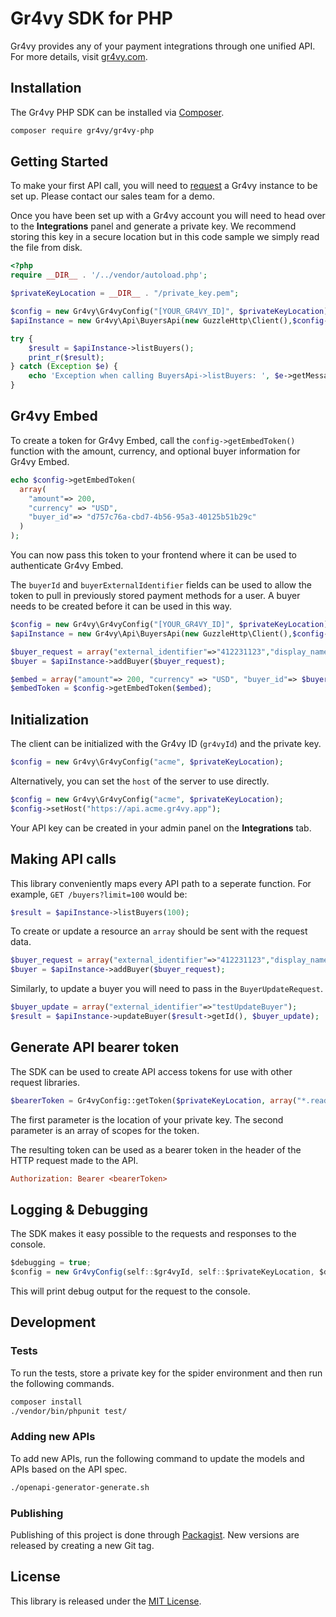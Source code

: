 # Gr4vy SDK for PHP

Gr4vy provides any of your payment integrations through one unified API. For
more details, visit [gr4vy.com](https://gr4vy.com).

## Installation

The Gr4vy PHP SDK can be installed via [Composer](https://getcomposer.org/).

```sh
composer require gr4vy/gr4vy-php
```

## Getting Started

To make your first API call, you will need to [request](https://gr4vy.com) a
Gr4vy instance to be set up. Please contact our sales team for a demo.

Once you have been set up with a Gr4vy account you will need to head over to the
**Integrations** panel and generate a private key. We recommend storing this key
in a secure location but in this code sample we simply read the file from disk.

```php
<?php
require __DIR__ . '/../vendor/autoload.php';

$privateKeyLocation = __DIR__ . "/private_key.pem";

$config = new Gr4vy\Gr4vyConfig("[YOUR_GR4VY_ID]", $privateKeyLocation);
$apiInstance = new Gr4vy\Api\BuyersApi(new GuzzleHttp\Client(),$config->getConfig());

try {
    $result = $apiInstance->listBuyers();
    print_r($result);
} catch (Exception $e) {
    echo 'Exception when calling BuyersApi->listBuyers: ', $e->getMessage(), PHP_EOL;
}
```

## Gr4vy Embed

To create a token for Gr4vy Embed, call the `config->getEmbedToken()` function
with the amount, currency, and optional buyer information for Gr4vy Embed.

```php
echo $config->getEmbedToken(
  array(
    "amount"=> 200,
    "currency" => "USD",
    "buyer_id"=> "d757c76a-cbd7-4b56-95a3-40125b51b29c"
  )
);
```

You can now pass this token to your frontend where it can be used to
authenticate Gr4vy Embed.

The `buyerId` and `buyerExternalIdentifier` fields can be used to allow the
token to pull in previously stored payment methods for a user. A buyer needs to
be created before it can be used in this way.

```php
$config = new Gr4vy\Gr4vyConfig("[YOUR_GR4VY_ID]", $privateKeyLocation);
$apiInstance = new Gr4vy\Api\BuyersApi(new GuzzleHttp\Client(),$config->getConfig());

$buyer_request = array("external_identifier"=>"412231123","display_name"=>"Tester T.");
$buyer = $apiInstance->addBuyer($buyer_request);

$embed = array("amount"=> 200, "currency" => "USD", "buyer_id"=> $buyer->getId());
$embedToken = $config->getEmbedToken($embed);
```

## Initialization

The client can be initialized with the Gr4vy ID (`gr4vyId`) and the private key.

```php
$config = new Gr4vy\Gr4vyConfig("acme", $privateKeyLocation);
```

Alternatively, you can set the `host` of the server to use directly.

```php
$config = new Gr4vy\Gr4vyConfig("acme", $privateKeyLocation);
$config->setHost("https://api.acme.gr4vy.app");
```

Your API key can be created in your admin panel on the **Integrations** tab.

## Making API calls

This library conveniently maps every API path to a seperate function. For example, `GET /buyers?limit=100` would be:

```php
$result = $apiInstance->listBuyers(100);
```

To create or update a resource an `array` should be sent with the request data.

```php
$buyer_request = array("external_identifier"=>"412231123","display_name"=>"Tester T.");
$buyer = $apiInstance->addBuyer($buyer_request);
```

Similarly, to update a buyer you will need to pass in the `BuyerUpdateRequest`.

```php
$buyer_update = array("external_identifier"=>"testUpdateBuyer");
$result = $apiInstance->updateBuyer($result->getId(), $buyer_update);
```

## Generate API bearer token

The SDK can be used to create API access tokens for use with other request
libraries.

```php
$bearerToken = Gr4vyConfig::getToken($privateKeyLocation, array("*.read"))->toString();
```

The first parameter is the location of your private key. The second
parameter is an array of scopes for the token.

The resulting token can be used as a bearer token in the header of the HTTP
request made to the API.

```ini
Authorization: Bearer <bearerToken>
```

## Logging & Debugging

The SDK makes it easy possible to the requests and responses to the console.

```js
$debugging = true;
$config = new Gr4vyConfig(self::$gr4vyId, self::$privateKeyLocation, $debugging);
```

This will print debug output for the request to the console.

## Development

### Tests

To run the tests, store a private key for the spider environment and then run
the following commands.

```bash
composer install
./vendor/bin/phpunit test/
```

### Adding new APIs

To add new APIs, run the following command to update the models and APIs based
on the API spec.

```sh
./openapi-generator-generate.sh
```

### Publishing

Publishing of this project is done through [Packagist][packagist]. New versions
are released by creating a new Git tag.

## License

This library is released under the [MIT License](LICENSE).

[packagist]: https://packagist.org/packages/gr4vy/gr4vy-php

